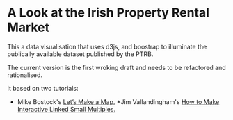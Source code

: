 A Look at the Irish Property Rental Market
===========

This a data visualisation that uses d3js, and boostrap to illuminate the publically available dataset published by the PTRB.

The current version is the first wroking draft and needs to be refactored and rationalised.

It based on two tutorials:
* Mike Bostock's  [Let’s Make a Map.](http://bost.ocks.org/mike/map/) 
*Jim Vallandingham's  [How to Make Interactive Linked Small Multiples.](http://flowingdata.com/2014/10/15/linked-small-multiples/) 